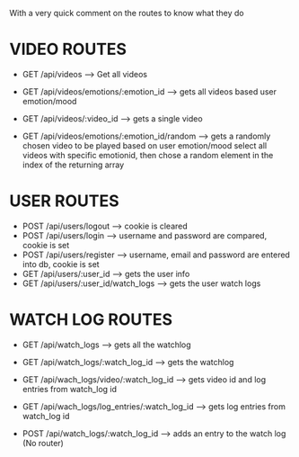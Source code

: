 With a very quick comment on the routes to know what they do

# VIDEO ROUTES

- GET /api/videos --> Get all videos
- GET /api/videos/emotions/:emotion_id --> gets all videos based user emotion/mood
- GET /api/videos/:video_id --> gets a single video

- GET /api/videos/emotions/:emotion_id/random --> gets a randomly chosen video to be played based on user emotion/mood
  select all videos with specific emotionid, then chose a random element in the index of the returning array

# USER ROUTES

- POST /api/users/logout --> cookie is cleared
- POST /api/users/login --> username and password are compared, cookie is set
- POST /api/users/register --> username, email and password are entered into db, cookie is set
- GET /api/users/:user_id --> gets the user info
- GET /api/users/:user_id/watch_logs --> gets the user watch logs

# WATCH LOG ROUTES

- GET /api/watch_logs --> gets all the watchlog
- GET /api/watch_logs/:watch_log_id --> gets the watchlog
- GET /api/wach_logs/video/:watch_log_id -->
  gets video id and log entries from watch_log id
- GET /api/wach_logs/log_entries/:watch_log_id -->
  gets log entries from watch_log id

- POST /api/watch_logs/:watch_log_id --> adds an entry to the watch log
  (No router)
